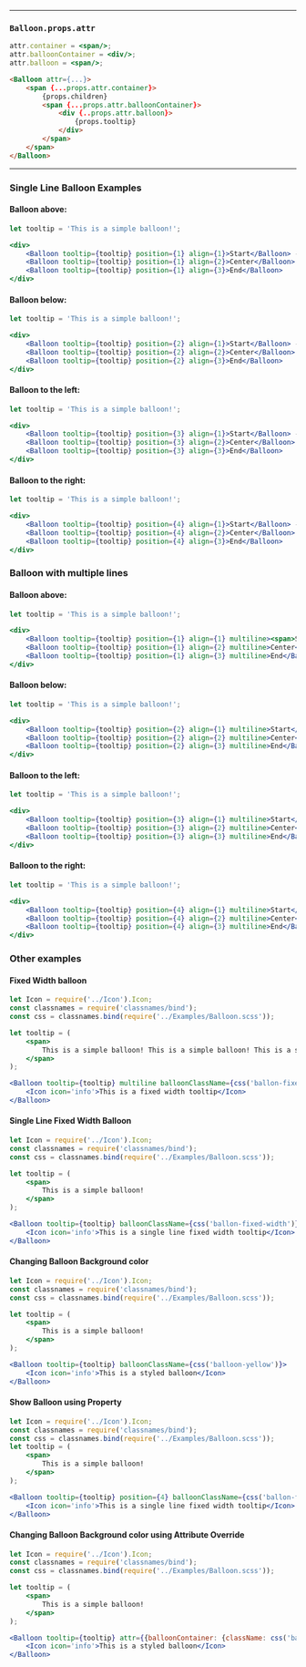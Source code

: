 
______________________________________________________________________________

### `Balloon.props.attr`

```jsx static
attr.container = <span/>;
attr.balloonContainer = <div/>;
attr.balloon = <span/>;
```

```html
<Balloon attr={...}>
    <span {...props.attr.container}>
        {props.children}
        <span {...props.attr.balloonContainer}>
            <div {..props.attr.balloon}>
                {props.tooltip}
            </div>
        </span>
    </span>
</Balloon>
```

______________________________________________________________________________

### Single Line Balloon Examples

#### Balloon above:

```jsx
let tooltip = 'This is a simple balloon!';

<div>
    <Balloon tooltip={tooltip} position={1} align={1}>Start</Balloon> - 
    <Balloon tooltip={tooltip} position={1} align={2}>Center</Balloon> - 
    <Balloon tooltip={tooltip} position={1} align={3}>End</Balloon>
</div>
```

#### Balloon below:

```jsx
let tooltip = 'This is a simple balloon!';

<div>
    <Balloon tooltip={tooltip} position={2} align={1}>Start</Balloon> - 
    <Balloon tooltip={tooltip} position={2} align={2}>Center</Balloon> - 
    <Balloon tooltip={tooltip} position={2} align={3}>End</Balloon>
</div>
```

#### Balloon to the left:

```jsx
let tooltip = 'This is a simple balloon!';

<div>
    <Balloon tooltip={tooltip} position={3} align={1}>Start</Balloon> - 
    <Balloon tooltip={tooltip} position={3} align={2}>Center</Balloon> - 
    <Balloon tooltip={tooltip} position={3} align={3}>End</Balloon>
</div>
```

#### Balloon to the right:

```jsx
let tooltip = 'This is a simple balloon!';

<div>
    <Balloon tooltip={tooltip} position={4} align={1}>Start</Balloon> - 
    <Balloon tooltip={tooltip} position={4} align={2}>Center</Balloon> - 
    <Balloon tooltip={tooltip} position={4} align={3}>End</Balloon>
</div>
```

### Balloon with multiple lines

#### Balloon above:

```jsx
let tooltip = 'This is a simple balloon!';

<div>
    <Balloon tooltip={tooltip} position={1} align={1} multiline><span>Start</span></Balloon> - 
    <Balloon tooltip={tooltip} position={1} align={2} multiline>Center</Balloon> - 
    <Balloon tooltip={tooltip} position={1} align={3} multiline>End</Balloon>
</div>
```

#### Balloon below:

```jsx
let tooltip = 'This is a simple balloon!';

<div>
    <Balloon tooltip={tooltip} position={2} align={1} multiline>Start</Balloon> - 
    <Balloon tooltip={tooltip} position={2} align={2} multiline>Center</Balloon> - 
    <Balloon tooltip={tooltip} position={2} align={3} multiline>End</Balloon>
</div>
```

#### Balloon to the left:

```jsx
let tooltip = 'This is a simple balloon!';

<div>
    <Balloon tooltip={tooltip} position={3} align={1} multiline>Start</Balloon> - 
    <Balloon tooltip={tooltip} position={3} align={2} multiline>Center</Balloon> - 
    <Balloon tooltip={tooltip} position={3} align={3} multiline>End</Balloon>
</div>
```

#### Balloon to the right:

```jsx
let tooltip = 'This is a simple balloon!';

<div>
    <Balloon tooltip={tooltip} position={4} align={1} multiline>Start</Balloon> - 
    <Balloon tooltip={tooltip} position={4} align={2} multiline>Center</Balloon> - 
    <Balloon tooltip={tooltip} position={4} align={3} multiline>End</Balloon>
</div>
```

### Other examples

#### Fixed Width balloon

```jsx
let Icon = require('../Icon').Icon;
const classnames = require('classnames/bind');
const css = classnames.bind(require('../Examples/Balloon.scss'));

let tooltip = (
    <span>
        This is a simple balloon! This is a simple balloon! This is a simple balloon! This is a simple balloon!
    </span>
);

<Balloon tooltip={tooltip} multiline balloonClassName={css('ballon-fixed-width')}>
    <Icon icon='info'>This is a fixed width tooltip</Icon>
</Balloon>
```

#### Single Line Fixed Width Balloon

```jsx
let Icon = require('../Icon').Icon;
const classnames = require('classnames/bind');
const css = classnames.bind(require('../Examples/Balloon.scss'));

let tooltip = (
    <span>
        This is a simple balloon!
    </span>
);

<Balloon tooltip={tooltip} balloonClassName={css('ballon-fixed-width')}>
    <Icon icon='info'>This is a single line fixed width tooltip</Icon>
</Balloon>
```

#### Changing Balloon Background color

```jsx
let Icon = require('../Icon').Icon;
const classnames = require('classnames/bind');
const css = classnames.bind(require('../Examples/Balloon.scss'));

let tooltip = (
    <span>
        This is a simple balloon!
    </span>
);

<Balloon tooltip={tooltip} balloonClassName={css('balloon-yellow')}>
    <Icon icon='info'>This is a styled balloon</Icon>
</Balloon>
``` 

#### Show Balloon using Property

```jsx
let Icon = require('../Icon').Icon;
const classnames = require('classnames/bind');
const css = classnames.bind(require('../Examples/Balloon.scss'));
let tooltip = (
    <span>
        This is a simple balloon!
    </span>
);

<Balloon tooltip={tooltip} position={4} balloonClassName={css('ballon-fixed-width')} expanded>
    <Icon icon='info'>This is a single line fixed width tooltip</Icon>
</Balloon>
```

#### Changing Balloon Background color using Attribute Override

```jsx
let Icon = require('../Icon').Icon;
const classnames = require('classnames/bind');
const css = classnames.bind(require('../Examples/Balloon.scss'));

let tooltip = (
    <span>
        This is a simple balloon!
    </span>
);

<Balloon tooltip={tooltip} attr={{balloonContainer: {className: css('balloon-yellow')}}}>
    <Icon icon='info'>This is a styled balloon</Icon>
</Balloon>
``` 